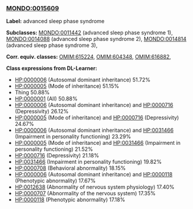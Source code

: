 
### [MONDO:0015609](http://purl.obolibrary.org/obo/MONDO_0015609)
**Label:** advanced sleep phase syndrome

**Subclasses:** [MONDO:0011442](http://purl.obolibrary.org/obo/MONDO_0011442) (advanced sleep phase syndrome 1), [MONDO:0014088](http://purl.obolibrary.org/obo/MONDO_0014088) (advanced sleep phase syndrome 2), [MONDO:0014814](http://purl.obolibrary.org/obo/MONDO_0014814) (advanced sleep phase syndrome 3), 

**Corr. equiv. classes:** [OMIM:615224](http://purl.obolibrary.org/obo/OMIM_615224), [OMIM:604348](http://purl.obolibrary.org/obo/OMIM_604348), [OMIM:616882](http://purl.obolibrary.org/obo/OMIM_616882), 

**Class expressions from DL-Learner:**

- [HP:0000006](http://purl.obolibrary.org/obo/HP_0000006) (Autosomal dominant inheritance) 51.72%
- [HP:0000005](http://purl.obolibrary.org/obo/HP_0000005) (Mode of inheritance) 51.15%
- Thing 50.88%
- [HP:0000001](http://purl.obolibrary.org/obo/HP_0000001) (All) 50.88%
- [HP:0000006](http://purl.obolibrary.org/obo/HP_0000006) (Autosomal dominant inheritance) and [HP:0000716](http://purl.obolibrary.org/obo/HP_0000716) (Depressivity) 26.12%
- [HP:0000005](http://purl.obolibrary.org/obo/HP_0000005) (Mode of inheritance) and [HP:0000716](http://purl.obolibrary.org/obo/HP_0000716) (Depressivity) 24.67%
- [HP:0000006](http://purl.obolibrary.org/obo/HP_0000006) (Autosomal dominant inheritance) and [HP:0031466](http://purl.obolibrary.org/obo/HP_0031466) (Impairment in personality functioning) 23.29%
- [HP:0000005](http://purl.obolibrary.org/obo/HP_0000005) (Mode of inheritance) and [HP:0031466](http://purl.obolibrary.org/obo/HP_0031466) (Impairment in personality functioning) 21.52%
- [HP:0000716](http://purl.obolibrary.org/obo/HP_0000716) (Depressivity) 21.18%
- [HP:0031466](http://purl.obolibrary.org/obo/HP_0031466) (Impairment in personality functioning) 19.82%
- [HP:0000708](http://purl.obolibrary.org/obo/HP_0000708) (Behavioral abnormality) 18.15%
- [HP:0000006](http://purl.obolibrary.org/obo/HP_0000006) (Autosomal dominant inheritance) and [HP:0000118](http://purl.obolibrary.org/obo/HP_0000118) (Phenotypic abnormality) 17.67%
- [HP:0012638](http://purl.obolibrary.org/obo/HP_0012638) (Abnormality of nervous system physiology) 17.40%
- [HP:0000707](http://purl.obolibrary.org/obo/HP_0000707) (Abnormality of the nervous system) 17.35%
- [HP:0000118](http://purl.obolibrary.org/obo/HP_0000118) (Phenotypic abnormality) 17.18%


